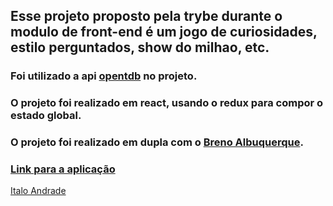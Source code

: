 ## Esse projeto proposto pela trybe durante o modulo de front-end é um jogo de curiosidades, estilo perguntados, show do milhao, etc.
### Foi utilizado a api [opentdb](https://opentdb.com/) no projeto.
### O projeto foi realizado em react, usando o redux para compor o estado global.
### O projeto foi realizado em dupla com o [Breno Albuquerque](https://www.linkedin.com/in/breno-albuquerque/).


### [Link para a aplicação](https://trivia-tryber.vercel.app/)



[Italo Andrade](https://www.linkedin.com/in/andrade-italo/)
